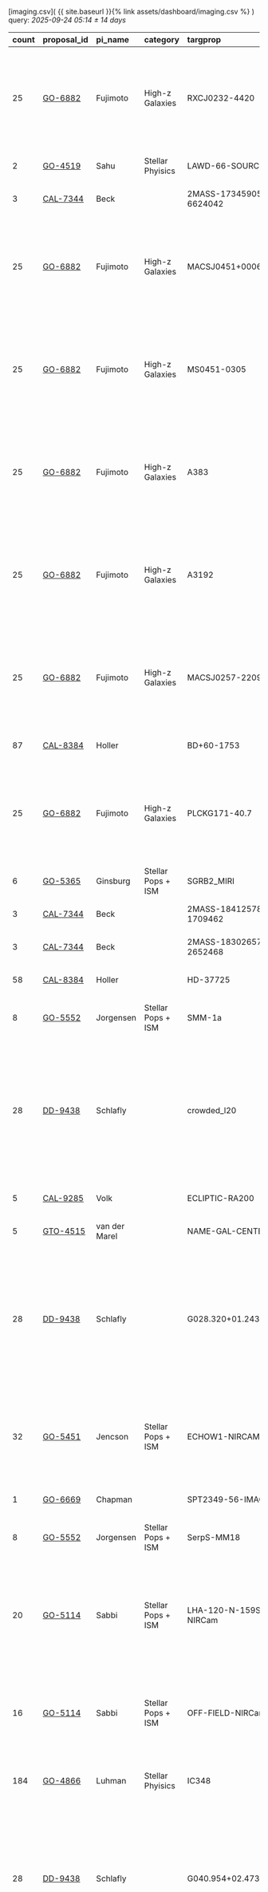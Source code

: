 
[imaging.csv]( {{ site.baseurl }}{% link assets/dashboard/imaging.csv %} ) query: *2025-09-24 05:14 ± 14 days*

| count   | proposal_id                                                              | pi_name       | category           | targprop               | coords                                                                                               | exp_type            | bandpass                                                                            | observed         | release              |
|:--------|:-------------------------------------------------------------------------|:--------------|:-------------------|:-----------------------|:-----------------------------------------------------------------------------------------------------|:--------------------|:------------------------------------------------------------------------------------|:-----------------|:---------------------|
| 25      | [GO-6882](https://www.stsci.edu/jwst-program-info/visits/?program=6882)  | Fujimoto      | High-z Galaxies    | RXCJ0232-4420          | [j023220m4421](https://www.legacysurvey.org/viewer?ra=38.07542&dec=-44.34581&layer=ls-dr10&zoom=13)  | NIS_IMAGE NRC_IMAGE | F090W F115W F150W F200W F210M F277W F300M F356W F410M F444W                         | 2025-09-10 09:31 | 2025-09-11 09:11     |
| 2       | [GO-4519](https://www.stsci.edu/jwst-program-info/visits/?program=4519)  | Sahu          | Stellar Phyisics   | LAWD-66-SOURCE         | [j171128m1448](https://www.legacysurvey.org/viewer?ra=257.86342&dec=-14.80016&layer=ls-dr10&zoom=13) | NRC_IMAGE           | F150W2-F164N F277W                                                                  | 2024-09-11 07:28 | 2025-09-11 10:37     |
| 3       | [CAL-7344](https://www.stsci.edu/jwst-program-info/visits/?program=7344) | Beck          |                    | 2MASS-17345905-6624042 | [j173500m6624](https://www.legacysurvey.org/viewer?ra=263.74603&dec=-66.40118&layer=ls-dr10&zoom=13) | NRC_IMAGE           | F212N-WLM8 F356W                                                                    | 2025-09-10 14:10 | 2025-09-11 13:50     |
| 25      | [GO-6882](https://www.stsci.edu/jwst-program-info/visits/?program=6882)  | Fujimoto      | High-z Galaxies    | MACSJ0451+0006         | [j045156p0006](https://www.legacysurvey.org/viewer?ra=72.97750&dec=0.10528&layer=ls-dr10&zoom=13)    | NIS_IMAGE NRC_IMAGE | F090W F115W F150W F200W F210M F277W F300M F356W F410M F444W                         | 2025-09-11 06:21 | 2025-09-12 01:04     |
| 25      | [GO-6882](https://www.stsci.edu/jwst-program-info/visits/?program=6882)  | Fujimoto      | High-z Galaxies    | MS0451-0305            | [j045412m0301](https://www.legacysurvey.org/viewer?ra=73.54625&dec=-3.01494&layer=ls-dr10&zoom=13)   | NIS_IMAGE NRC_IMAGE | F090W F115W F150W F200W F210M F277W F300M F356W F410M F444W                         | 2025-09-12 04:23 | 2025-09-13 14:48     |
| 25      | [GO-6882](https://www.stsci.edu/jwst-program-info/visits/?program=6882)  | Fujimoto      | High-z Galaxies    | A383                   | [j024804m0332](https://www.legacysurvey.org/viewer?ra=42.01417&dec=-3.52908&layer=ls-dr10&zoom=13)   | NIS_IMAGE NRC_IMAGE | F090W F115W F150W F200W F210M F277W F300M F356W F410M F444W                         | 2025-09-12 19:29 | 2025-09-14 13:52     |
| 25      | [GO-6882](https://www.stsci.edu/jwst-program-info/visits/?program=6882)  | Fujimoto      | High-z Galaxies    | A3192                  | [j035852m2956](https://www.legacysurvey.org/viewer?ra=59.72125&dec=-29.92911&layer=ls-dr10&zoom=13)  | NIS_IMAGE NRC_IMAGE | F090W F115W F150W F200W F210M F277W F300M F356W F410M F444W                         | 2025-09-12 23:15 | 2025-09-14 20:23     |
| 25      | [GO-6882](https://www.stsci.edu/jwst-program-info/visits/?program=6882)  | Fujimoto      | High-z Galaxies    | MACSJ0257-2209         | [j025740m2209](https://www.legacysurvey.org/viewer?ra=44.42208&dec=-22.15400&layer=ls-dr10&zoom=13)  | NIS_IMAGE NRC_IMAGE | F090W F115W F150W F200W F210M F277W F300M F356W F410M F444W                         | 2025-09-13 19:07 | 2025-09-15 15:27     |
| 87      | [CAL-8384](https://www.stsci.edu/jwst-program-info/visits/?program=8384) | Holler        |                    | BD+60-1753             | [j172452p6026](https://www.legacysurvey.org/viewer?ra=261.21788&dec=60.43079&layer=ls-dr10&zoom=13)  | MIR_IMAGE           | F1130W F1280W F1500W                                                                | 2025-09-13 05:39 | 2025-09-15 19:15     |
| 25      | [GO-6882](https://www.stsci.edu/jwst-program-info/visits/?program=6882)  | Fujimoto      | High-z Galaxies    | PLCKG171-40.7          | [j031256p0822](https://www.legacysurvey.org/viewer?ra=48.23708&dec=8.37200&layer=ls-dr10&zoom=13)    | NIS_IMAGE NRC_IMAGE | F090W F115W F150W F200W F210M F277W F300M F356W F410M F444W                         | 2025-09-13 22:53 | 2025-09-15 19:32     |
| 6       | [GO-5365](https://www.stsci.edu/jwst-program-info/visits/?program=5365)  | Ginsburg      | Stellar Pops + ISM | SGRB2_MIRI             | [j174720m2824](https://www.legacysurvey.org/viewer?ra=266.83323&dec=-28.39742&layer=ls-dr10&zoom=13) | MIR_IMAGE           | F1280W F2550W F770W                                                                 | 2024-09-15 10:33 | 2025-09-15 20:15     |
| 3       | [CAL-7344](https://www.stsci.edu/jwst-program-info/visits/?program=7344) | Beck          |                    | 2MASS-18412578-1709462 | [j184124m1710](https://www.legacysurvey.org/viewer?ra=280.35736&dec=-17.16287&layer=ls-dr10&zoom=13) | NRC_IMAGE           | F212N-WLM8 F356W                                                                    | 2025-09-14 04:09 | 2025-09-16 18:37     |
| 3       | [CAL-7344](https://www.stsci.edu/jwst-program-info/visits/?program=7344) | Beck          |                    | 2MASS-18302657-2652468 | [j183028m2653](https://www.legacysurvey.org/viewer?ra=277.61081&dec=-26.87974&layer=ls-dr10&zoom=13) | NRC_IMAGE           | F212N-WLM8 F356W                                                                    | 2025-09-16 18:38 | 2025-09-17 01:53     |
| 58      | [CAL-8384](https://www.stsci.edu/jwst-program-info/visits/?program=8384) | Holler        |                    | HD-37725               | [j054156p2918](https://www.legacysurvey.org/viewer?ra=85.47666&dec=29.29729&layer=ls-dr10&zoom=13)   | MIR_IMAGE           | F1800W F2100W                                                                       | 2025-09-16 11:19 | 2025-09-17 11:22     |
| 8       | [GO-5552](https://www.stsci.edu/jwst-program-info/visits/?program=5552)  | Jorgensen     | Stellar Pops + ISM | SMM-1a                 | [j182948p0115](https://www.legacysurvey.org/viewer?ra=277.45700&dec=1.25562&layer=ls-dr10&zoom=13)   | NRC_IMAGE           | F200W F212N F360M F480M                                                             | 2024-09-15 19:00 | 2025-09-17 22:22     |
| 28      | [DD-9438](https://www.stsci.edu/jwst-program-info/visits/?program=9438)  | Schlafly      |                    | crowded_l20            | [j182732m1129](https://www.legacysurvey.org/viewer?ra=276.88200&dec=-11.48900&layer=ls-dr10&zoom=13) | NRC_IMAGE           | F070W F090W F115W F140M F150W F182M F210M F277W F300M F335M F360M F410M F430M F480M | 2025-09-17 07:42 | 2025-09-18 01:54     |
| 5       | [CAL-9285](https://www.stsci.edu/jwst-program-info/visits/?program=9285) | Volk          |                    | ECLIPTIC-RA200         | [j201520m2650](https://www.legacysurvey.org/viewer?ra=303.84150&dec=-26.83331&layer=ls-dr10&zoom=13) | NIS_IMAGE NRC_IMAGE | F140M F250M                                                                         | 2025-09-15 06:58 | 2025-09-18 05:08     |
| 5       | [GTO-4515](https://www.stsci.edu/jwst-program-info/visits/?program=4515) | van der Marel |                    | NAME-GAL-CENTER        | [j174540m2900](https://www.legacysurvey.org/viewer?ra=266.41683&dec=-29.00778&layer=ls-dr10&zoom=13) | NIS_IMAGE NRC_IMAGE | F140M F182M F360M                                                                   | 2024-09-17 22:25 | 2025-09-18 12:49     |
| 28      | [DD-9438](https://www.stsci.edu/jwst-program-info/visits/?program=9438)  | Schlafly      |                    | G028.320+01.243        | [j183836m0332](https://www.legacysurvey.org/viewer?ra=279.64500&dec=-3.53500&layer=ls-dr10&zoom=13)  | NRC_IMAGE           | F070W F090W F115W F140M F150W F182M F210M F277W F300M F335M F360M F410M F430M F480M | 2025-09-17 20:57 | 2025-09-18 17:37     |
| 32      | [GO-5451](https://www.stsci.edu/jwst-program-info/visits/?program=5451)  | Jencson       | Stellar Pops + ISM | ECHOW1-NIRCAM          | [j231604p5821](https://www.legacysurvey.org/viewer?ra=349.01158&dec=58.34927&layer=ls-dr10&zoom=13)  | NRC_IMAGE           | F090W F150W F150W2-F164N F200W F300M F335M F360M F444W                              | 2024-09-16 01:39 | 2025-09-18 17:58     |
| 1       | [GO-6669](https://www.stsci.edu/jwst-program-info/visits/?program=6669)  | Chapman       |                    | SPT2349-56-IMAGING     | [j234944m5638](https://www.legacysurvey.org/viewer?ra=357.42850&dec=-56.64050&layer=ls-dr10&zoom=13) | MIR_IMAGE           | F1800W                                                                              | 2024-09-18 07:03 | 2025-09-18 18:50     |
| 8       | [GO-5552](https://www.stsci.edu/jwst-program-info/visits/?program=5552)  | Jorgensen     | Stellar Pops + ISM | SerpS-MM18             | [j183008m0203](https://www.legacysurvey.org/viewer?ra=277.52500&dec=-2.04400&layer=ls-dr10&zoom=13)  | NRC_IMAGE           | F200W F212N F360M F480M                                                             | 2024-09-15 17:09 | 2025-09-18 22:50     |
| 20      | [GO-5114](https://www.stsci.edu/jwst-program-info/visits/?program=5114)  | Sabbi         | Stellar Pops + ISM | LHA-120-N-159S-NIRCam  | [j054004m6951](https://www.legacysurvey.org/viewer?ra=85.01958&dec=-69.84183&layer=ls-dr10&zoom=13)  | NRC_IMAGE           | F115W F140M F187N F210M F212N F300M F335M F360M F444W-F470N F460M                   | 2024-09-19 04:49 | 2025-09-19 06:39     |
| 16      | [GO-5114](https://www.stsci.edu/jwst-program-info/visits/?program=5114)  | Sabbi         | Stellar Pops + ISM | OFF-FIELD-NIRCam       | [j054152m6938](https://www.legacysurvey.org/viewer?ra=85.46667&dec=-69.63667&layer=ls-dr10&zoom=13)  | NRC_IMAGE           | F115W F140M F187N F210M F300M F335M F360M F460M                                     | 2024-09-18 06:13 | 2025-09-19 15:34     |
| 184     | [GO-4866](https://www.stsci.edu/jwst-program-info/visits/?program=4866)  | Luhman        | Stellar Phyisics   | IC348                  | [j034432p3208](https://www.legacysurvey.org/viewer?ra=56.12917&dec=32.14167&layer=ls-dr10&zoom=13)   | NRC_IMAGE           | F150W2-F162M F182M F360M F444W                                                      | 2024-09-16 19:34 | 2025-09-19 21:00     |
| 28      | [DD-9438](https://www.stsci.edu/jwst-program-info/visits/?program=9438)  | Schlafly      |                    | G040.954+02.473        | [j185716p0816](https://www.legacysurvey.org/viewer?ra=284.31700&dec=8.26600&layer=ls-dr10&zoom=13)   | NRC_IMAGE           | F070W F090W F115W F140M F150W F182M F210M F277W F300M F335M F360M F410M F430M F480M | 2025-09-18 03:57 | 2025-09-19 22:53     |
| 25      | [GO-6882](https://www.stsci.edu/jwst-program-info/visits/?program=6882)  | Fujimoto      | High-z Galaxies    | MACSJ0429-0253         | [j042936m0253](https://www.legacysurvey.org/viewer?ra=67.40042&dec=-2.88556&layer=ls-dr10&zoom=13)   | NIS_IMAGE NRC_IMAGE | F090W F115W F150W F200W F210M F277W F300M F356W F410M F444W                         | 2025-09-14 19:00 | 2025-09-20 00:20     |
| 4       | [GO-5502](https://www.stsci.edu/jwst-program-info/visits/?program=5502)  | Ferraro       | Stellar Pops + ISM | OFFSETPOINTING         | [j174736m2456](https://www.legacysurvey.org/viewer?ra=266.90727&dec=-24.93917&layer=ls-dr10&zoom=13) | NRC_IMAGE           | F200W F356W                                                                         | 2024-09-19 17:37 | 2025-09-20 11:21     |
| 16      | [GO-5502](https://www.stsci.edu/jwst-program-info/visits/?program=5502)  | Ferraro       | Stellar Pops + ISM | CENTRALPOINTING        | [j174804m2447](https://www.legacysurvey.org/viewer?ra=267.01250&dec=-24.78194&layer=ls-dr10&zoom=13) | NRC_IMAGE           | F115W F200W F277W F356W                                                             | 2024-09-19 21:36 | 2025-09-20 12:33     |
| 8       | [GO-5552](https://www.stsci.edu/jwst-program-info/visits/?program=5552)  | Jorgensen     | Stellar Pops + ISM | B335                   | [j193700p0734](https://www.legacysurvey.org/viewer?ra=294.25400&dec=7.56934&layer=ls-dr10&zoom=13)   | NRC_IMAGE           | F200W F212N F360M F480M                                                             | 2024-09-19 20:17 | 2025-09-20 16:57     |
| 6       | [DD-9228](https://www.stsci.edu/jwst-program-info/visits/?program=9228)  | Dimple        |                    | GRB241105A             | [j042500m4945](https://www.legacysurvey.org/viewer?ra=66.24583&dec=-49.75258&layer=ls-dr10&zoom=13)  | NRC_IMAGE           | F070W F115W F150W F277W F356W F444W                                                 | 2025-09-19 15:51 | 2025-09-20 22:26     |
| 3       | [CAL-7344](https://www.stsci.edu/jwst-program-info/visits/?program=7344) | Beck          |                    | 2MASS-19341355+6310384 | [j193412p6311](https://www.legacysurvey.org/viewer?ra=293.55632&dec=63.17716&layer=ls-dr10&zoom=13)  | NRC_IMAGE           | F212N-WLM8 F356W                                                                    | 2025-09-21 12:46 | 2025-09-23 20:48     |
| 21      | [GO-6451](https://www.stsci.edu/jwst-program-info/visits/?program=6451)  | Gonzalez      | LSS                | IDCSJ1426.5+3508       | [j142632p3508](https://www.legacysurvey.org/viewer?ra=216.63729&dec=35.13987&layer=ls-dr10&zoom=13)  | NIS_IMAGE NIS_WFSS  | F200W F444WP GR150C-F200W GR150R-F200W                                              | 2025-03-23 16:46 | 2025-09-23 23:31     |
| —       | —                                                                        | —             | —                  | —                      | —                                                                                                    | —                   | —                                                                                   | **Query**        | **2025-09-24 05:14** |
| 4       | [GO-5324](https://www.stsci.edu/jwst-program-info/visits/?program=5324)  | Pierel        | LSS                | SNIa2                  | [j123652p6210](https://www.legacysurvey.org/viewer?ra=189.20883&dec=62.17324&layer=ls-dr10&zoom=13)  | NRC_IMAGE           | F150W F200W F277W F444W                                                             | 2025-03-25 14:48 | 2025-09-25 22:35     |
| 12      | [GO-4125](https://www.stsci.edu/jwst-program-info/visits/?program=4125)  | Florian       | Galaxies           | SGAS2111               | [j211120m0114](https://www.legacysurvey.org/viewer?ra=317.83050&dec=-1.23928&layer=ls-dr10&zoom=13)  | NRC_IMAGE           | F115W F150W F210M F277W F300M F444W                                                 | 2024-09-26 18:14 | 2025-09-27 18:07     |
| 4       | [GO-4903](https://www.stsci.edu/jwst-program-info/visits/?program=4903)  | Newman        | Galaxies           | MRGM2129               | [j212924m0742](https://www.legacysurvey.org/viewer?ra=322.34313&dec=-7.69199&layer=ls-dr10&zoom=13)  | NRC_IMAGE           | F115W F200W F277W F444W                                                             | 2024-10-03 17:38 | 2025-10-03 22:22     |
| 16      | [GO-3325](https://www.stsci.edu/jwst-program-info/visits/?program=3325)  | Wang          | LSS                | J0305_MSA_new20240906  | [j030516m3150](https://www.legacysurvey.org/viewer?ra=46.32419&dec=-31.82601&layer=ls-dr10&zoom=13)  | NRC_IMAGE           | F115W F356W                                                                         | 2024-10-07 09:34 | 2025-10-07 22:22     |